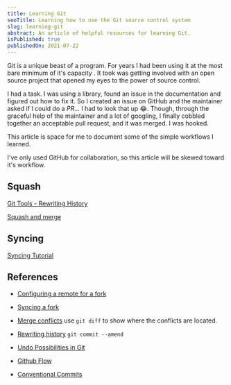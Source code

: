```yaml
---
title: Learning Git
seoTitle: Learning how to use the Git source control system
slug: learning-git
abstract: An article of helpful resources for learning Git.
isPublished: true
publishedOn: 2021-07-22
---
```


<script>
  import DocInfo from '../lib/components/doc-info.svelte';
</script>

Git is a unique beast of a program. For years I had been using it at the most bare minimum of it's capacity . It took was getting involved with an open source project that opened my eyes to the power of source control.

I had a task. I was using a library, found an issue in the documentation and figured out how to fix it. So I created an issue on GitHub and the maintainer asked if I could do a _PR_... I had to look that up 😂. Though, through the graceful help of the maintainer and a lot of googling, I finally cobbled together an acceptable pull request, and it was merged. I was hooked.

This article is space for me to document some of the simple workflows I learned.

<DocInfo>
  I've only used GitHub for collaboration, so this article will be skewed toward it's workflow.
</DocInfo>

## Squash

[Git Tools - Rewriting History](https://git-scm.com/book/en/v2/Git-Tools-Rewriting-History)

[Squash and merge](https://docs.gitlab.com/ee/user/project/merge_requests/squash_and_merge.html)

## Syncing

[Syncing Tutorial](https://www.atlassian.com/git/tutorials/syncing)

## References

- [Configuring a remote for a fork](https://docs.github.com/en/pull-requests/collaborating-with-pull-requests/working-with-forks/configuring-a-remote-repository-for-a-fork)

- [Syncing a fork](https://docs.github.com/en/pull-requests/collaborating-with-pull-requests/working-with-forks/syncing-a-fork)
- [Merge conflicts](https://www.atlassian.com/git/tutorials/using-branches/merge-conflicts)
  use `git diff` to show where the conflicts are located.
- [Rewriting history](https://www.atlassian.com/git/tutorials/rewriting-history)
  `git commit --amend`
- [Undo Possibilities in Git](https://docs.gitlab.com/ee/topics/git/numerous_undo_possibilities_in_git/)
- [Github Flow](https://docs.github.com/en/get-started/quickstart/github-flow)
- [Conventional Commits](https://www.conventionalcommits.org/en/v1.0.0/)
